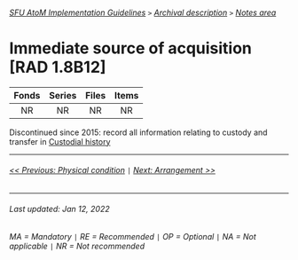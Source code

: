 ###### [SFU AtoM Implementation Guidelines](../README.md) `>` [Archival description](overview.md) `>` [Notes area](overview.md#notes-area)

# Immediate source of acquisition [RAD 1.8B12]
| Fonds 	| Series 	| Files 	| Items 	|
|:-----:	|:------:	|:-----:	|:-----:	|
|   NR    |   NR    |   NR  	|   NR  	|

Discontinued since 2015: record all information relating to custody and transfer in [Custodial history](custodial-history.md)

---
###### [<< Previous: Physical condition](physical-condition.md) `|` [Next: Arrangement >>](arrangement.md)
---
###### Last updated: Jan 12, 2022
###### MA = Mandatory `|` RE = Recommended `|` OP = Optional `|` NA = Not applicable `|` NR = Not recommended
